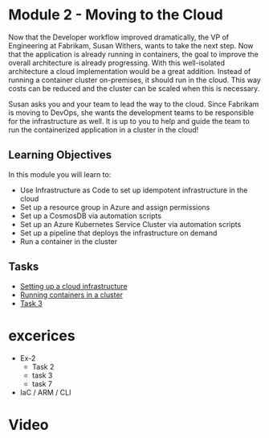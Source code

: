 #  Module 2 - Moving to the Cloud

Now that the Developer workflow improved dramatically, the VP of Engineering at Fabrikam, Susan Withers, wants to take the next step. Now that the application is already running in containers, the goal to improve the overall architecture is already progressing. With this well-isolated architecture a cloud implementation would be a great addition. Instead of running a container cluster on-premises, it should run in the cloud. This way costs can be reduced and the cluster can be scaled when this is necessary. 

Susan asks you and your team to lead the way to the cloud. Since Fabrikam is moving to DevOps, she wants the development teams to be responsible for the infrastructure as well. It is up to you to help and guide the team to run the containerized application in a cluster in the cloud!

## Learning Objectives

In this module you will learn to:
* Use Infrastructure as Code to set up idempotent infrastructure in the cloud
* Set up a resource group in Azure and assign permissions
* Set up a CosmosDB via automation scripts
* Set up an Azure Kubernetes Service Cluster via automation scripts
* Set up a pipeline that deploys the infrastructure on demand
* Run a container in the cluster 

## Tasks
* [Setting up a cloud infrastructure](Tasks/MOVECLOUD-T001.md)
* [Running containers in a cluster](Tasks/MOVECLOUD-T002.md)
* [Task 3](Tasks/MOVECLOUD-T003.md)

# excerices
 * Ex-2
    * Task 2
    * task 3
    * task 7
* IaC / ARM / CLI


# Video


